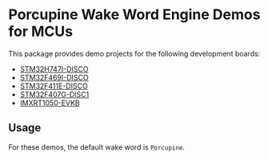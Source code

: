 # Porcupine Wake Word Engine Demos for MCUs

This package provides demo projects for the following development boards:
- [STM32H747I-DISCO](/demo/mcu/stm32h747)
- [STM32F469I-DISCO](/demo/mcu/stm32f469)
- [STM32F411E-DISCO](/demo/mcu/stm32f411)
- [STM32F407G-DISC1](/demo/mcu/stm32f407)
- [IMXRT1050-EVKB](/demo/mcu/imxrt1050)

## Usage

For these demos, the default wake word is `Porcupine`.
